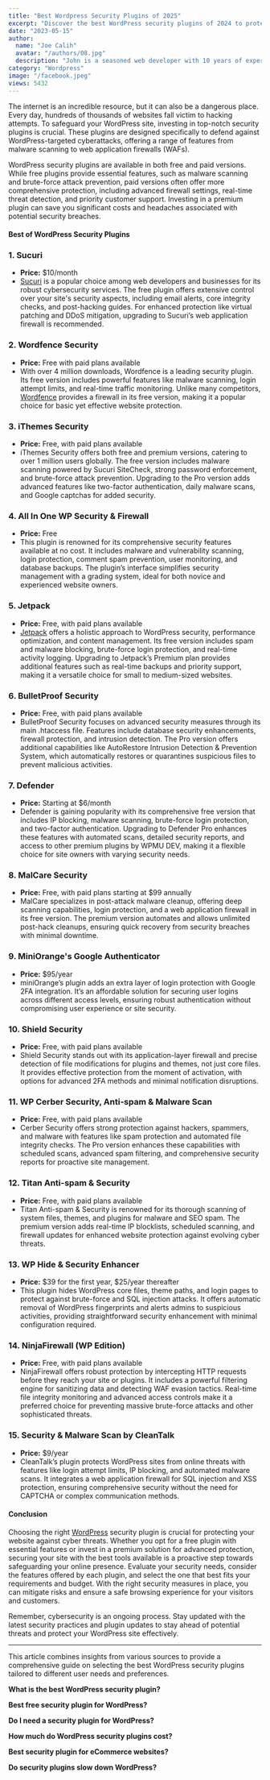 ```yaml
---
title: "Best Wordpress Security Plugins of 2025"
excerpt: "Discover the best WordPress security plugins of 2024 to protect your site from hackers, malware, and breaches. Keep your website secure!"
date: "2023-05-15"
author:
  name: "Joe Calih"
  avatar: "/authors/08.jpg"
  description: "John is a seasoned web developer with 10 years of experience in React and Next.js."
category: "Wordpress"
image: "/facebook.jpeg"
views: 5432
---
```



The internet is an incredible resource, but it can also be a dangerous place. Every day, hundreds of thousands of websites fall victim to hacking attempts. To safeguard your WordPress site, investing in top-notch security plugins is crucial. These plugins are designed specifically to defend against WordPress-targeted cyberattacks, offering a range of features from malware scanning to web application firewalls (WAFs).

WordPress security plugins are available in both free and paid versions. While free plugins provide essential features, such as malware scanning and brute-force attack prevention, paid versions often offer more comprehensive protection, including advanced firewall settings, real-time threat detection, and priority customer support. Investing in a premium plugin can save you significant costs and headaches associated with potential security breaches.

#### Best of WordPress Security Plugins

### 1. **Sucuri**

-   **Price:** $10/month
-   [Sucuri](http://sucuri.com) is a popular choice among web developers and businesses for its robust cybersecurity services. The free plugin offers extensive control over your site's security aspects, including email alerts, core integrity checks, and post-hacking guides. For enhanced protection like virtual patching and DDoS mitigation, upgrading to Sucuri’s web application firewall is recommended.

### 2. **Wordfence Security**

-   **Price:** Free with paid plans available
-   With over 4 million downloads, Wordfence is a leading security plugin. Its free version includes powerful features like malware scanning, login attempt limits, and real-time traffic monitoring. Unlike many competitors, [Wordfence](http://wordfence.com) provides a firewall in its free version, making it a popular choice for basic yet effective website protection.

### 3. **iThemes Security**

-   **Price:** Free, with paid plans available
-   iThemes Security offers both free and premium versions, catering to over 1 million users globally. The free version includes malware scanning powered by Sucuri SiteCheck, strong password enforcement, and brute-force attack prevention. Upgrading to the Pro version adds advanced features like two-factor authentication, daily malware scans, and Google captchas for added security.

### 4. **All In One WP Security & Firewall**

-   **Price:** Free
-   This plugin is renowned for its comprehensive security features available at no cost. It includes malware and vulnerability scanning, login protection, comment spam prevention, user monitoring, and database backups. The plugin’s interface simplifies security management with a grading system, ideal for both novice and experienced website owners.

### 5. **Jetpack**

-   **Price:** Free, with paid plans available
-   [Jetpack](http://wordpress.com) offers a holistic approach to WordPress security, performance optimization, and content management. Its free version includes spam and malware blocking, brute-force login protection, and real-time activity logging. Upgrading to Jetpack’s Premium plan provides additional features such as real-time backups and priority support, making it a versatile choice for small to medium-sized websites.

### 6. **BulletProof Security**

-   **Price:** Free, with paid plans available
-   BulletProof Security focuses on advanced security measures through its main .htaccess file. Features include database security enhancements, firewall protection, and intrusion detection. The Pro version offers additional capabilities like AutoRestore Intrusion Detection & Prevention System, which automatically restores or quarantines suspicious files to prevent malicious activities.

### 7. **Defender**

-   **Price:** Starting at $6/month
-   Defender is gaining popularity with its comprehensive free version that includes IP blocking, malware scanning, brute-force login protection, and two-factor authentication. Upgrading to Defender Pro enhances these features with automated scans, detailed security reports, and access to other premium plugins by WPMU DEV, making it a flexible choice for site owners with varying security needs.

### 8. **MalCare Security**

-   **Price:** Free, with paid plans starting at $99 annually
-   MalCare specializes in post-attack malware cleanup, offering deep scanning capabilities, login protection, and a web application firewall in its free version. The premium version automates and allows unlimited post-hack cleanups, ensuring quick recovery from security breaches with minimal downtime.

### 9. **MiniOrange's Google Authenticator**

-   **Price:** $95/year
-   miniOrange’s plugin adds an extra layer of login protection with Google 2FA integration. It’s an affordable solution for securing user logins across different access levels, ensuring robust authentication without compromising user experience or site security.

### 10. **Shield Security**

-   **Price:** Free, with paid plans available
-   Shield Security stands out with its application-layer firewall and precise detection of file modifications for plugins and themes, not just core files. It provides effective protection from the moment of activation, with options for advanced 2FA methods and minimal notification disruptions.

### 11. **WP Cerber Security, Anti-spam & Malware Scan**

-   **Price:** Free, with paid plans available
-   Cerber Security offers strong protection against hackers, spammers, and malware with features like spam protection and automated file integrity checks. The Pro version enhances these capabilities with scheduled scans, advanced spam filtering, and comprehensive security reports for proactive site management.

### 12. **Titan Anti-spam & Security**

-   **Price:** Free, with paid plans available
-   Titan Anti-spam & Security is renowned for its thorough scanning of system files, themes, and plugins for malware and SEO spam. The premium version adds real-time IP blocklists, scheduled scanning, and firewall updates for enhanced website protection against evolving cyber threats.

### 13. **WP Hide & Security Enhancer**

-   **Price:** $39 for the first year, $25/year thereafter
-   This plugin hides WordPress core files, theme paths, and login pages to protect against brute-force and SQL injection attacks. It offers automatic removal of WordPress fingerprints and alerts admins to suspicious activities, providing straightforward security enhancement with minimal configuration required.

### 14. **NinjaFirewall (WP Edition)**

-   **Price:** Free, with paid plans available
-   NinjaFirewall offers robust protection by intercepting HTTP requests before they reach your site or plugins. It includes a powerful filtering engine for sanitizing data and detecting WAF evasion tactics. Real-time file integrity monitoring and advanced access controls make it a preferred choice for preventing massive brute-force attacks and other sophisticated threats.

### 15. **Security & Malware Scan by CleanTalk**

-   **Price:** $9/year
-   CleanTalk’s plugin protects WordPress sites from online threats with features like login attempt limits, IP blocking, and automated malware scans. It integrates a web application firewall for SQL injection and XSS protection, ensuring comprehensive security without the need for CAPTCHA or complex communication methods.

#### Conclusion

Choosing the right [WordPress](/category/wordpress) security plugin is crucial for protecting your website against cyber threats. Whether you opt for a free plugin with essential features or invest in a premium solution for advanced protection, securing your site with the best tools available is a proactive step towards safeguarding your online presence. Evaluate your security needs, consider the features offered by each plugin, and select the one that best fits your requirements and budget. With the right security measures in place, you can mitigate risks and ensure a safe browsing experience for your visitors and customers.

Remember, cybersecurity is an ongoing process. Stay updated with the latest security practices and plugin updates to stay ahead of potential threats and protect your WordPress site effectively.

----------

This article combines insights from various sources to provide a comprehensive guide on selecting the best WordPress security plugins tailored to different user needs and preferences.

**What is the best WordPress security plugin?**

**Best free security plugin for WordPress?**

**Do I need a security plugin for WordPress?**

**How much do WordPress security plugins cost?**

**Best security plugin for eCommerce websites?**

**Do security plugins slow down WordPress?**